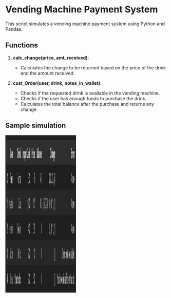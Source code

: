 # Vending Machine Payment System

This script simulates a vending machine payment system using Python and Pandas.

## Functions

1. **calc_change(price, amt_received)**:
   - Calculates the change to be returned based on the price of the drink and the amount received.

2. **cust_Order(user, drink, notes_in_wallet)**:
   - Checks if the requested drink is available in the vending machine.
   - Checks if the user has enough funds to purchase the drink.
   - Calculates the total balance after the purchase and returns any change.

## Sample simulation
 <img src="/Screenshot.jpg" alt="Screenshot - Vending Machine Records" style="width: 220px; height: 490px;">
